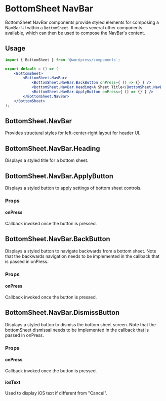 # BottomSheet NavBar

BottomSheet NavBar components provide styled elements for composing a NavBar UI within a `BottomSheet`. It makes several other components available, which can then be used to compose the NavBar's content.

## Usage

```jsx
import { BottomSheet } from '@wordpress/components';

export default = () => (
	<BottomSheet>
		<BottomSheet.NavBar>
			<BottomSheet.NavBar.BackButton onPress={ () => {} } />
			<BottomSheet.NavBar.Heading>A Sheet Title</BottomSheet.NavBar.Heading>
			<BottomSheet.NavBar.ApplyButton onPress={ () => {} } />
		</BottomSheet.NavBar>
	</BottomSheet>
);
```

## BottomSheet.NavBar

Provides structural styles for left-center-right layout for header UI.

## BottomSheet.NavBar.Heading

Displays a styled title for a bottom sheet.

## BottomSheet.NavBar.ApplyButton

Displays a styled button to apply settings of bottom sheet controls.

### Props

#### onPress

Callback invoked once the button is pressed.

## BottomSheet.NavBar.BackButton

Displays a styled button to navigate backwards from a bottom sheet.
Note that the backwards navigation needs to be implemented in the callback that is passed in onPress.

### Props

#### onPress

Callback invoked once the button is pressed.

## BottomSheet.NavBar.DismissButton

Displays a styled button to dismiss the bottom sheet screen.
Note that the bottomSheet dismissal needs to be implemented in the callback that is passed in onPress.

### Props

#### onPress

Callback invoked once the button is pressed.

#### iosText 

Used to display iOS text if different from "Cancel".
